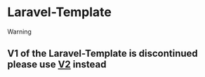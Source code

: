 # Laravel-Template

> [!WARNING]
> ## **V1 of the Laravel-Template is discontinued please use [V2](https://github.com/CyanFox-Projects/Laravel-Template/tree/v2) instead**
